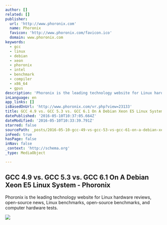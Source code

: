 ```yaml
---
author: []
related: []
publisher:
  url: 'http://www.phoronix.com'
  name: Phoronix
  favicon: 'http://www.phoronix.com/favicon.ico'
  domain: www.phoronix.com
keywords:
  - gcc
  - linux
  - debian
  - xeon
  - phoronix
  - intel
  - benchmark
  - compiler
  - x86_64
  - gpus
description: 'Phoronix is the leading technology website for Linux hardware reviews, open-source news, Linux benchmarks, open-source benchmarks, and computer hardware tests.'
inLanguage: en
app_links: []
isBasedOnUrl: 'http://www.phoronix.com/vr.php?view=23133'
title: GCC 4.9 vs. GCC 5.3 vs. GCC 6.1 On A Debian Xeon E5 Linux System - Phoronix
datePublished: '2016-05-10T10:37:05.664Z'
dateModified: '2016-05-10T10:33:39.791Z'
starred: false
sourcePath: _posts/2016-05-10-gcc-49-vs-gcc-53-vs-gcc-61-on-a-debian-xeon-e5-linux-sy.md
inFeed: true
hasPage: false
inNav: false
_context: 'http://schema.org'
_type: MediaObject

---
```

<article style=""><h1>GCC 4.9 vs. GCC 5.3 vs. GCC 6.1 On A Debian Xeon E5 Linux System - Phoronix</h1><p>Phoronix is the leading technology website for Linux hardware reviews, open-source news, Linux benchmarks, open-source benchmarks, and computer hardware tests.</p><img src="http://www.phoronix.net/image.php?id=gcc-61-debian&amp;image=gcc_61_debian_med" /></article>